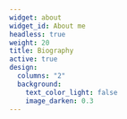 ```yaml
---
widget: about
widget_id: About me
headless: true
weight: 20
title: Biography
active: true
design:
  columns: "2"
  background:
    text_color_light: false
    image_darken: 0.3
---
```

